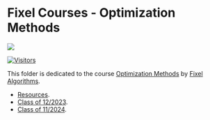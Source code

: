 # Fixel Courses - Optimization Methods

[![](./FixelAlgorithmsLogo.png)](https://fixelalgorithms.gitlab.io)

[![Visitors](https://hits.seeyoufarm.com/api/count/incr/badge.svg?url=https%3A%2F%2Fgithub.com%2FRoyiAvital%2FStackExchangeCodes&count_bg=%2379C83D&title_bg=%23555555&icon=&icon_color=%23E7E7E7&title=Visitors+%28Daily+%2F+Total%29&edge_flat=false)](https://github.com/FixelAlgorithmsTeam/FixelCourses)

This folder is dedicated to the course [Optimization Methods](https://fixelalgorithms.gitlab.io/courses/optimizationmethods) by [Fixel Algorithms](https://fixelalgorithms.gitlab.io).

 - [Resources](./Resources.md).
 - [Class of 12/2023](./2023_12).
 - [Class of 11/2024](./2024_11).